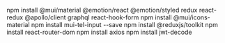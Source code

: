 npm install @mui/material @emotion/react @emotion/styled redux react-redux @apollo/client graphql react-hook-form
npm install @mui/icons-material
npm install mui-tel-input --save
npm install @reduxjs/toolkit
npm install react-router-dom
npm install axios
npm install jwt-decode

